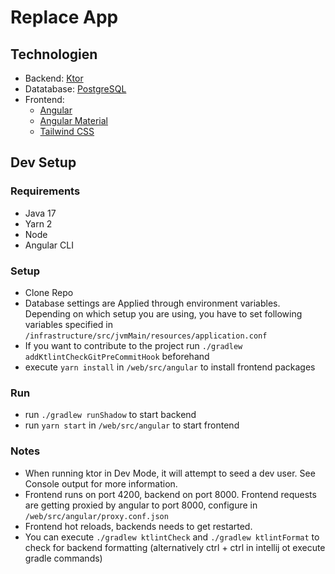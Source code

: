 # Replace App

## Technologien

- Backend: [Ktor](https://ktor.io/)
- Datatabase: [PostgreSQL](https://www.postgresql.org/)
- Frontend:
  - [Angular](https://angular.io/)
  - [Angular Material](https://material.angular.io/)
  - [Tailwind CSS](https://tailwindcss.com/)

## Dev Setup

### Requirements

- Java 17
- Yarn 2
- Node
- Angular CLI

### Setup

- Clone Repo
- Database settings are Applied through environment variables. Depending on which setup you are using, you have to set following variables specified in `/infrastructure/src/jvmMain/resources/application.conf`
- If you want to contribute to the project run `./gradlew addKtlintCheckGitPreCommitHook` beforehand
- execute `yarn install` in `/web/src/angular` to install frontend packages

### Run

- run `./gradlew runShadow` to start backend
- run `yarn start` in `/web/src/angular` to start frontend

### Notes

- When running ktor in Dev Mode, it will attempt to seed a dev user. See Console output for more information.
- Frontend runs on port 4200, backend on port 8000. Frontend requests are getting proxied by angular to port 8000, configure in `/web/src/angular/proxy.conf.json`
- Frontend hot reloads, backends needs to get restarted.
- You can execute `./gradlew ktlintCheck` and `./gradlew ktlintFormat` to check for backend formatting (alternatively ctrl + ctrl in intellij ot execute gradle commands)
